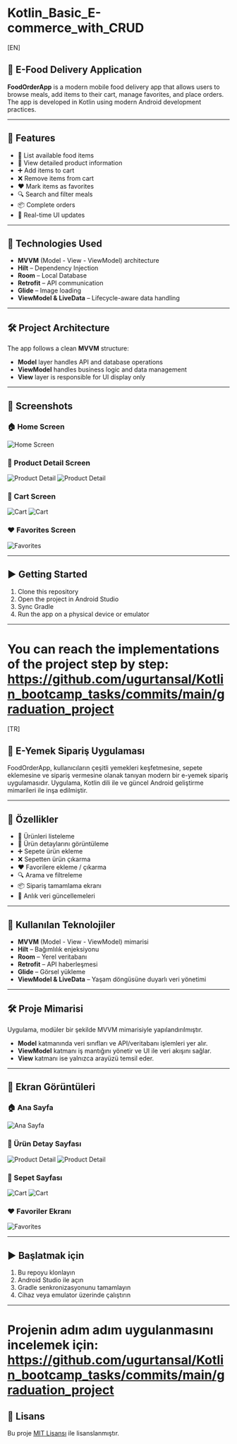 # Kotlin_Basic_E-commerce_with_CRUD
[EN]

## 🛵 E-Food Delivery Application

**FoodOrderApp** is a modern mobile food delivery app that allows users to browse meals, add items to their cart, manage favorites, and place orders. The app is developed in Kotlin using modern Android development practices.

---

## 🚀 Features

- 🛒 List available food items
- 🍔 View detailed product information
- ➕ Add items to cart
- ❌ Remove items from cart
- ❤️ Mark items as favorites
- 🔍 Search and filter meals
- 📦 Complete orders
- 🔄 Real-time UI updates

---

## 🧰 Technologies Used

- **MVVM** (Model - View - ViewModel) architecture  
- **Hilt** – Dependency Injection  
- **Room** – Local Database  
- **Retrofit** – API communication  
- **Glide** – Image loading  
- **ViewModel & LiveData** – Lifecycle-aware data handling

---

## 🛠️ Project Architecture

The app follows a clean **MVVM** structure:  
- **Model** layer handles API and database operations  
- **ViewModel** handles business logic and data management  
- **View** layer is responsible for UI display only

---

## 📸 Screenshots

### 🏠 Home Screen  
![Home Screen](/app/src/main/assets/ssMainPage.png)

### 🍕 Product Detail Screen  
![Product Detail](/app/src/main/assets/ssDetail.png)
![Product Detail](/app/src/main/assets/ssDetail_2.png)

### 🛒 Cart Screen  
![Cart](/app/src/main/assets/ssCart.png)
![Cart](/app/src/main/assets/ssCart_2.png)

### ❤️ Favorites Screen  
![Favorites](/app/src/main/assets/ssFavorites.png)

---

## ▶️ Getting Started

1. Clone this repository  
2. Open the project in Android Studio  
3. Sync Gradle  
4. Run the app on a physical device or emulator

---

# You can reach the implementations of the project step by step: https://github.com/ugurtansal/Kotlin_bootcamp_tasks/commits/main/graduation_project

[TR]

## 🛵 E-Yemek Sipariş Uygulaması

FoodOrderApp, kullanıcıların çeşitli yemekleri keşfetmesine, sepete eklemesine ve sipariş vermesine olanak tanıyan modern bir e-yemek sipariş uygulamasıdır. Uygulama, Kotlin dili ile ve güncel Android geliştirme mimarileri ile inşa edilmiştir.

---

## 🚀 Özellikler

- 🛒 Ürünleri listeleme
- 🍔 Ürün detaylarını görüntüleme
- ➕ Sepete ürün ekleme
- ❌ Sepetten ürün çıkarma
- ❤️ Favorilere ekleme / çıkarma
- 🔍 Arama ve filtreleme
- 📦 Sipariş tamamlama ekranı
- 🔄 Anlık veri güncellemeleri

---

## 🧰 Kullanılan Teknolojiler

- **MVVM** (Model - View - ViewModel) mimarisi  
- **Hilt** – Bağımlılık enjeksiyonu  
- **Room** – Yerel veritabanı  
- **Retrofit** – API haberleşmesi  
- **Glide** – Görsel yükleme  
- **ViewModel & LiveData** – Yaşam döngüsüne duyarlı veri yönetimi

---

## 🛠️ Proje Mimarisi

Uygulama, modüler bir şekilde MVVM mimarisiyle yapılandırılmıştır.  
- **Model** katmanında veri sınıfları ve API/veritabanı işlemleri yer alır.  
- **ViewModel** katmanı iş mantığını yönetir ve UI ile veri akışını sağlar.  
- **View** katmanı ise yalnızca arayüzü temsil eder.

---

## 📸 Ekran Görüntüleri

### 🏠 Ana Sayfa  
![Ana Sayfa](/app/src/main/assets/ssMainPage.png)

### 🍕 Ürün Detay Sayfası  
![Product Detail](/app/src/main/assets/ssDetail.png)
![Product Detail](/app/src/main/assets/ssDetail_2.png)

### 🛒 Sepet Sayfası  
![Cart](/app/src/main/assets/ssCart.png)
![Cart](/app/src/main/assets/ssCart_2.png)

### ❤️ Favoriler Ekranı  
![Favorites](/app/src/main/assets/ssFavorites.png)



---

## ▶️ Başlatmak için

1. Bu repoyu klonlayın  
2. Android Studio ile açın  
3. Gradle senkronizasyonunu tamamlayın  
4. Cihaz veya emulator üzerinde çalıştırın

---

# Projenin adım adım uygulanmasını incelemek için:  https://github.com/ugurtansal/Kotlin_bootcamp_tasks/commits/main/graduation_project

## 📄 Lisans

Bu proje [MIT Lisansı](LICENSE) ile lisanslanmıştır.

